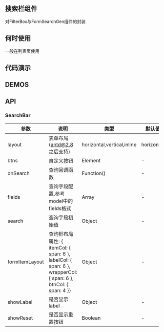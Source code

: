 ## 搜索栏组件

对FilterBox与FormSearchGen组件的封装

## 何时使用

一般在列表页使用

## 代码演示

## DEMOS

## API

### SearchBar

| 参数           | 说明                     | 类型             | 默认值   |
|---------------|--------------------------|-----------------|---------|
| layout | 表单布局(antd@2.8 之后支持) | horizontal,vertical,inline |horizontal |
| btns       | 自定义按钮 | Element | - |
| onSearch       | 查询回调函数 | Function() | - |
| fields       | 查询字段配置,参考model中的fields格式 | Array | - |
| search       | 查询字段初始值 | Object | - |
| formItemLayout       | 查询框布局属性: { itemCol: { span: 6 }, labelCol: { span: 6 }, wrapperCol: { span: 6 }, btnCol: { span: 4 }} | Object | - |
| showLabel       | 是否显示label | Object | - |
| showReset       | 是否显示重置按钮 | Boolean | - |

